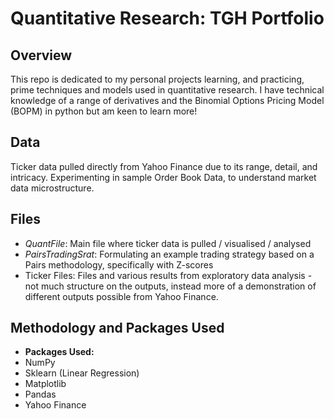 # Quantitative Research: TGH Portfolio

## Overview

This repo is dedicated to my personal projects learning, and practicing, prime techniques and models used in quantitative research. I have technical knowledge of a range of derivatives and the Binomial Options Pricing Model (BOPM) in python but am keen to learn more!


## Data
Ticker data pulled directly from Yahoo Finance due to its range, detail, and intricacy. Experimenting in sample Order Book Data, to understand market data microstructure. 

## Files

- _QuantFile_: Main file where ticker data is pulled / visualised / analysed
- _PairsTradingSrat_: Formulating an example trading strategy based on a Pairs methodology, specifically with Z-scores
- Ticker Files: Files and various results from exploratory data analysis - not much structure on the outputs, instead more of a demonstration of different outputs possible from Yahoo Finance.

## Methodology and Packages Used


- **Packages Used:**
- NumPy
- Sklearn (Linear Regression)
- Matplotlib
- Pandas
- Yahoo Finance
